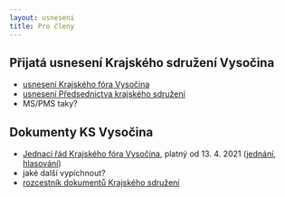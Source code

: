 ```yaml
---
layout: usneseni
title: Pro členy
---
```


## Přijatá usnesení Krajského sdružení Vysočina
* [usnesení Krajského fóra Vysočina](https://vysocina.pirati.cz/procleny/usneseni/)
* [usnesení Předsednictva krajského sdružení](https://vysocina.pirati.cz/procleny/usnesenipks/)
* MS/PMS taky?

## Dokumenty KS Vysočina
* [Jednací řád Krajského fóra Vysočina](https://a.pirati.cz/vysocina/dokumenty/jdr-vys_2021-03-09.pdf), platný od 13. 4. 2021 ([jednání](https://forum.pirati.cz/viewtopic.php?f=416&t=56707), [hlasování](https://helios.pirati.cz/helios/elections/f5cec11e-98fd-11eb-8a22-00000a2a0114/view))
* jaké další vypíchnout?
* [rozcestník dokumentů Krajského sdružení](https://vysocina.pirati.cz/procleny/dokumenty/)
